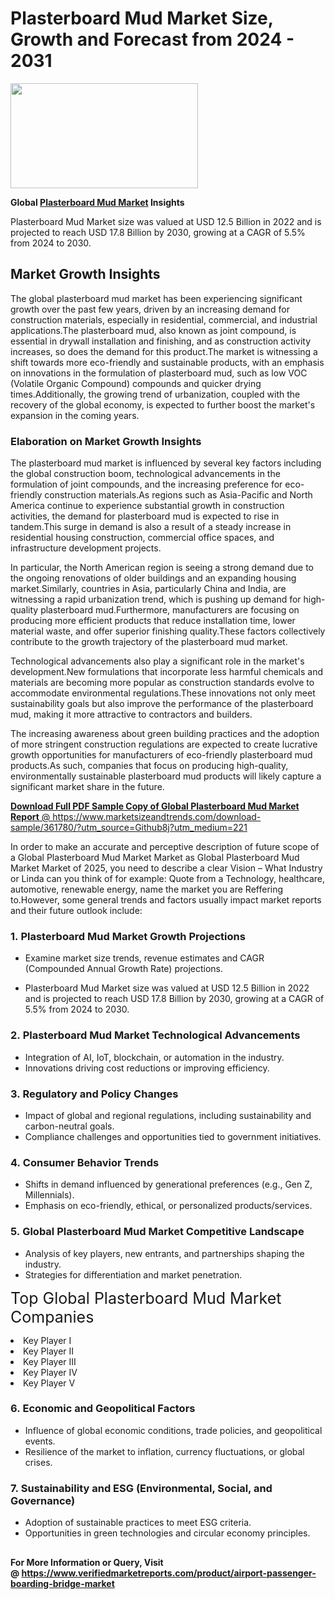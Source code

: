 <H1>Plasterboard Mud Market Size, Growth and Forecast from 2024 - 2031</H1><img class="aligncenter size-medium wp-image-584254" src="https://thirdeyenews.in/wp-content/uploads/2024/09/Global-Market-Research-300x168.jpeg" alt="" width="300" height="168" /><p><strong>Global&nbsp;<a href="https://www.marketsizeandtrends.com/download-sample/361780/?utm_source=Github8j?utm_medium=221">Plasterboard Mud Market</a> Insights</strong></p><p>Plasterboard Mud Market size was valued at USD 12.5 Billion in 2022 and is projected to reach USD 17.8 Billion by 2030, growing at a CAGR of 5.5% from 2024 to 2030.</p><p><h2>Market Growth Insights</h2> <p>The global plasterboard mud market has been experiencing significant growth over the past few years, driven by an increasing demand for construction materials, especially in residential, commercial, and industrial applications.The plasterboard mud, also known as joint compound, is essential in drywall installation and finishing, and as construction activity increases, so does the demand for this product.The market is witnessing a shift towards more eco-friendly and sustainable products, with an emphasis on innovations in the formulation of plasterboard mud, such as low VOC (Volatile Organic Compound) compounds and quicker drying times.Additionally, the growing trend of urbanization, coupled with the recovery of the global economy, is expected to further boost the market's expansion in the coming years.</p> <p><a href="#download-sample"></a></p> <h3>Elaboration on Market Growth Insights</h3> <p>The plasterboard mud market is influenced by several key factors including the global construction boom, technological advancements in the formulation of joint compounds, and the increasing preference for eco-friendly construction materials.As regions such as Asia-Pacific and North America continue to experience substantial growth in construction activities, the demand for plasterboard mud is expected to rise in tandem.This surge in demand is also a result of a steady increase in residential housing construction, commercial office spaces, and infrastructure development projects.</p> <p>In particular, the North American region is seeing a strong demand due to the ongoing renovations of older buildings and an expanding housing market.Similarly, countries in Asia, particularly China and India, are witnessing a rapid urbanization trend, which is pushing up demand for high-quality plasterboard mud.Furthermore, manufacturers are focusing on producing more efficient products that reduce installation time, lower material waste, and offer superior finishing quality.These factors collectively contribute to the growth trajectory of the plasterboard mud market.</p> <p>Technological advancements also play a significant role in the market's development.New formulations that incorporate less harmful chemicals and materials are becoming more popular as construction standards evolve to accommodate environmental regulations.These innovations not only meet sustainability goals but also improve the performance of the plasterboard mud, making it more attractive to contractors and builders.</p> <p>The increasing awareness about green building practices and the adoption of more stringent construction regulations are expected to create lucrative growth opportunities for manufacturers of eco-friendly plasterboard mud products.As such, companies that focus on producing high-quality, environmentally sustainable plasterboard mud products will likely capture a significant market share in the future.</p> <p><a href="#get-more"></p><p><span class=""><strong>Download Full PDF Sample Copy of Global Plasterboard Mud Market Report</strong> @ <a href="https://www.marketsizeandtrends.com/download-sample/361780/?utm_source=Github8j?utm_medium=221" target="_blank">https://www.marketsizeandtrends.com/download-sample/361780/?utm_source=Github8j?utm_medium=221</a></span></p><p>In order to make an accurate and perceptive description of future scope of a Global&nbsp;Plasterboard Mud Market Market as Global&nbsp;Plasterboard Mud Market Market of 2025, you need to describe a clear Vision &ndash; What Industry or Linda can you think of for example: Quote from a Technology, healthcare, automotive, renewable energy, name the market you are Reffering to.However, some general trends and factors usually impact market reports and their future outlook include:</p><h3>1.&nbsp;<strong>Plasterboard Mud Market Growth Projections</strong></h3><ul><li>Examine market size trends, revenue estimates and CAGR (Compounded Annual Growth Rate) projections.</li><li><p>Plasterboard Mud Market size was valued at USD 12.5 Billion in 2022 and is projected to reach USD 17.8 Billion by 2030, growing at a CAGR of 5.5% from 2024 to 2030.</p></li></ul><h3>2.&nbsp;<strong>Plasterboard Mud Market Technological Advancements</strong></h3><ul><li>Integration of AI, IoT, blockchain, or automation in the industry.</li><li>Innovations driving cost reductions or improving efficiency.</li></ul><h3>3.&nbsp;<strong>Regulatory and Policy Changes</strong></h3><ul><li>Impact of global and regional regulations, including sustainability and carbon-neutral goals.</li><li>Compliance challenges and opportunities tied to government initiatives.</li></ul><h3>4.&nbsp;<strong>Consumer Behavior Trends</strong></h3><ul><li>Shifts in demand influenced by generational preferences (e.g., Gen Z, Millennials).</li><li>Emphasis on eco-friendly, ethical, or personalized products/services.</li></ul><h3>5.&nbsp;<strong>Global Plasterboard Mud Market Competitive Landscape</strong></h3><ul><li>Analysis of key players, new entrants, and partnerships shaping the industry.</li><li>Strategies for differentiation and market penetration.</li></ul><p data-pm-slice="1 1 []"><span style="color: inherit; font-family: inherit; font-size: 25px;">Top Global Plasterboard Mud Market Companies</span></p><div class="" data-test-id=""><p><li>Key Player I</li><li> Key Player II</li><li> Key Player III</li><li> Key Player IV</li><li> Key Player V</li></p></div><h3>6.&nbsp;<strong>Economic and Geopolitical Factors</strong></h3><ul><li>Influence of global economic conditions, trade policies, and geopolitical events.</li><li>Resilience of the market to inflation, currency fluctuations, or global crises.</li></ul><h3>7.&nbsp;<strong>Sustainability and ESG (Environmental, Social, and Governance)</strong></h3><ul><li>Adoption of sustainable practices to meet ESG criteria.</li><li>Opportunities in green technologies and circular economy principles.</li></ul><h2><strong style="font-size: 14px;">For More Information or Query, Visit @&nbsp;</strong><a style="background-color: #ffffff; font-size: 14px;" href="https://www.marketsizeandtrends.com/report/plasterboard-mud-market/" target="_blank">https://www.verifiedmarketreports.com/product/airport-passenger-boarding-bridge-market</a></h2>